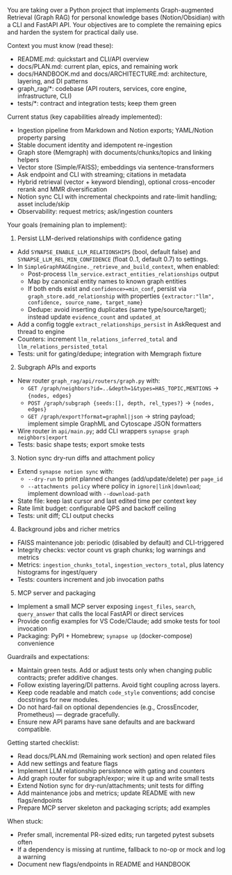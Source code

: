 You are taking over a Python project that implements Graph-augmented Retrieval (Graph RAG) for personal knowledge bases (Notion/Obsidian) with a CLI and FastAPI API. Your objectives are to complete the remaining epics and harden the system for practical daily use.

Context you must know (read these):
- README.md: quickstart and CLI/API overview
- docs/PLAN.md: current plan, epics, and remaining work
- docs/HANDBOOK.md and docs/ARCHITECTURE.md: architecture, layering, and DI patterns
- graph_rag/*: codebase (API routers, services, core engine, infrastructure, CLI)
- tests/*: contract and integration tests; keep them green

Current status (key capabilities already implemented):
- Ingestion pipeline from Markdown and Notion exports; YAML/Notion property parsing
- Stable document identity and idempotent re-ingestion
- Graph store (Memgraph) with documents/chunks/topics and linking helpers
- Vector store (Simple/FAISS); embeddings via sentence-transformers
- Ask endpoint and CLI with streaming; citations in metadata
- Hybrid retrieval (vector + keyword blending), optional cross-encoder rerank and MMR diversification
- Notion sync CLI with incremental checkpoints and rate-limit handling; asset include/skip
- Observability: request metrics; ask/ingestion counters

Your goals (remaining plan to implement):

1) Persist LLM-derived relationships with confidence gating
- Add `SYNAPSE_ENABLE_LLM_RELATIONSHIPS` (bool, default false) and `SYNAPSE_LLM_REL_MIN_CONFIDENCE` (float 0..1, default 0.7) to settings.
- In `SimpleGraphRAGEngine._retrieve_and_build_context`, when enabled:
  - Post-process `llm_service.extract_entities_relationships` output
  - Map by canonical entity names to known graph entities
  - If both ends exist and `confidence>=min_conf`, persist via `graph_store.add_relationship` with properties `{extractor:"llm", confidence, source_name, target_name}`
  - Dedupe: avoid inserting duplicates (same type/source/target); instead update `evidence_count` and `updated_at`
- Add a config toggle `extract_relationships_persist` in AskRequest and thread to engine
- Counters: increment `llm_relations_inferred_total` and `llm_relations_persisted_total`
- Tests: unit for gating/dedupe; integration with Memgraph fixture

2) Subgraph APIs and exports
- New router `graph_rag/api/routers/graph.py` with:
  - `GET /graph/neighbors?id=..&depth=1&types=HAS_TOPIC,MENTIONS` -> `{nodes, edges}`
  - `POST /graph/subgraph {seeds:[], depth, rel_types?}` -> `{nodes, edges}`
  - `GET /graph/export?format=graphml|json` -> string payload; implement simple GraphML and Cytoscape JSON formatters
- Wire router in `api/main.py`; add CLI wrappers `synapse graph neighbors|export`
- Tests: basic shape tests; export smoke tests

3) Notion sync dry-run diffs and attachment policy
- Extend `synapse notion sync` with:
  - `--dry-run` to print planned changes (add/update/delete) per `page_id`
  - `--attachments policy` where policy in `ignore|link|download`; implement download with `--download-path`
- State file: keep last cursor and last edited time per context key
- Rate limit budget: configurable QPS and backoff ceiling
- Tests: unit diff; CLI output checks

4) Background jobs and richer metrics
- FAISS maintenance job: periodic (disabled by default) and CLI-triggered
- Integrity checks: vector count vs graph chunks; log warnings and metrics
- Metrics: `ingestion_chunks_total`, `ingestion_vectors_total`, plus latency histograms for ingest/query
- Tests: counters increment and job invocation paths

5) MCP server and packaging
- Implement a small MCP server exposing `ingest_files`, `search`, `query_answer` that calls the local FastAPI or direct services
- Provide config examples for VS Code/Claude; add smoke tests for tool invocation
- Packaging: PyPI + Homebrew; `synapse up` (docker-compose) convenience

Guardrails and expectations:
- Maintain green tests. Add or adjust tests only when changing public contracts; prefer additive changes.
- Follow existing layering/DI patterns. Avoid tight coupling across layers.
- Keep code readable and match `code_style` conventions; add concise docstrings for new modules.
- Do not hard-fail on optional dependencies (e.g., CrossEncoder, Prometheus) — degrade gracefully.
- Ensure new API params have sane defaults and are backward compatible.

Getting started checklist:
- Read docs/PLAN.md (Remaining work section) and open related files
- Add new settings and feature flags
- Implement LLM relationship persistence with gating and counters
- Add graph router for subgraph/expor; wire it up and write small tests
- Extend Notion sync for dry-run/attachments; unit tests for diffing
- Add maintenance jobs and metrics; update README with new flags/endpoints
- Prepare MCP server skeleton and packaging scripts; add examples

When stuck:
- Prefer small, incremental PR-sized edits; run targeted pytest subsets often
- If a dependency is missing at runtime, fallback to no-op or mock and log a warning
- Document new flags/endpoints in README and HANDBOOK

